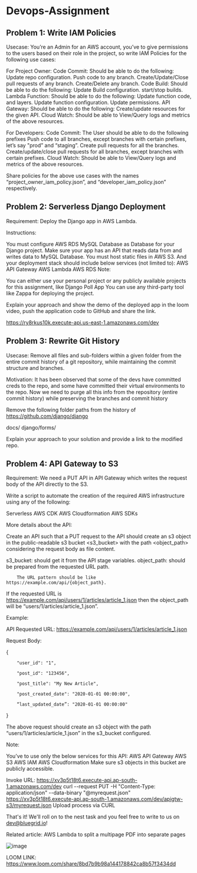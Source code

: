 # Devops-Assignment
## Problem 1: Write IAM Policies
Usecase: You’re an Admin for an AWS account, you’ve to give permissions to the users based on their role in the project, so write IAM Policies for the following use cases:

For Project Owner:
Code Commit:
Should be able to do the following:
Update repo configuration.
Push code to any branch.
Create/Update/Close pull requests of any branch.
Create/Delete any branch.
Code Build:
Should be able to do the following:
Update Build configuration.
start/stop builds.
Lambda Function:
Should be able to do the following:
Update function code, and layers.
Update function configuration.
Update permissions.
API Gateway:
Should be able to do the following:
Create/update resources for the given API.
Cloud Watch:
Should be able to View/Query logs and metrics of the above resources.

For Developers:
Code Commit:
The User should be able to do the following prefixes
Push code to all branches, except branches with certain prefixes, let’s say "prod” and “staging”.
Create pull requests for all the branches.
Create/update/close pull requests for all branches, except branches with certain prefixes.
Cloud Watch:
Should be able to View/Query logs and metrics of the above resources.

Share policies for the above use cases with the names “project_owner_iam_policy.json”, and “developer_iam_policy.json” respectively.

## Problem 2: Serverless Django Deployment

Requirement: Deploy the Django app in AWS Lambda.


Instructions:

You must configure AWS RDS MySQL Database as Database for your Django project.
Make sure your app has an API that reads data from and writes data to MySQL Database.
You must host static files in AWS S3.
And your deployment stack should include below services (not limited to):
AWS API Gateway
AWS Lambda
AWS RDS
Note:

You can either use your personal project or any publicly available projects for this assignment, like Django Poll App
You can use any third-party tool like Zappa for deploying the project.

Explain your approach and show the demo of the deployed app in the loom video, push the application code to GitHub and share the link.

https://ry8rkus10k.execute-api.us-east-1.amazonaws.com/dev

## Problem 3: Rewrite Git History

Usecase: Remove all files and sub-folders within a given folder from the entire commit history of a git repository, while maintaining the commit structure and branches.


Motivation: It has been observed that some of the devs have committed creds to the repo, and some have committed their virtual environments to the repo. Now we need to purge all this info from the repository (entire commit history) while preserving the branches and commit history


Remove the following folder paths from the history of https://github.com/django/django

docs/
django/forms/

Explain your approach to your solution and provide a link to the modified repo.

## Problem 4: API Gateway to S3

Requirement: We need a PUT API in API Gateway which writes the request body of the API directly to the S3.


Write a script to automate the creation of the required AWS infrastructure using any of the following:

Serverless
AWS CDK
AWS Cloudformation
AWS SDKs

More details about the API:


Create an API such that a PUT request to the API should create an s3 object in the public-readable s3 bucket <s3_bucket> with the path <object_path> considering the request body as file content.


s3_bucket: should get it from the API stage variables.
object_path: should be prepared from the requested URL path.

        The URL pattern should be like https://example.com/api/{object_path}.


If the requested URL is https://example.com/api/users/1/articles/article_1.json then the object_path will be “users/1/articles/article_1.json”.


Example:


API Requested URL: https://example.com/api/users/1/articles/article_1.json


Request Body:


{

        "user_id": "1",

        "post_id": "123456",

        "post_title": "My New Article",

        "post_created_date": "2020-01-01 00:00:00",

        “last_updated_date”: "2020-01-01 00:00:00"

}


The above request should create an s3 object with the path “users/1/articles/article_1.json” in the s3_bucket configured.


Note:

You’ve to use only the below services for this API:
AWS API Gateway
AWS S3
AWS IAM
AWS Cloudformation
Make sure s3 objects in this bucket are publicly accessible.

 Invoke URL: https://xv3p5t18t6.execute-api.ap-south-1.amazonaws.com/dev
 curl --request PUT -H "Content-Type: application/json"  --data-binary "@myrequest.json" https://xv3p5t18t6.execute-api.ap-south-1.amazonaws.com/dev/apigtw-s3/myrequest.json
Upload process via CURL

That's it! We'll roll on to the nest task and you feel free to write to us on dev@bluegrid.io!

Related article: AWS Lambda to split a multipage PDF into separate pages



![image](https://user-images.githubusercontent.com/48557380/203707360-d9c26365-8bf8-46c7-a2d2-29ca29834d18.png)

LOOM LINK: https://www.loom.com/share/8bd7b9b98a144178842ca8b57f3434dd
